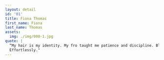 ```yaml
---
layout: detail
id: '01'
title: Fiona Thomas
first_name: Fiona
last_name: Thomas
assets:
  img: ./img/000-1.jpg
quote: |
  “My hair is my identity. My fro taught me patience and discipline. Black women are the most diverse women I know. We can do anything we want and kill that shit. 
  Effortlessly."
---
```

